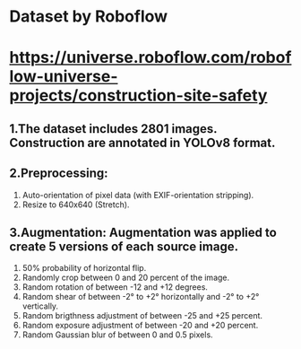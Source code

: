 # Dataset by Roboflow
# https://universe.roboflow.com/roboflow-universe-projects/construction-site-safety

## 1.The dataset includes 2801 images. Construction are annotated in YOLOv8 format.
## 2.Preprocessing:
<ol>
  <li>Auto-orientation of pixel data (with EXIF-orientation stripping).</li>
  <li>Resize to 640x640 (Stretch).</li>
</ol>

## 3.Augmentation: Augmentation was applied to create 5 versions of each source image.
<ol>
  <li> 50% probability of horizontal flip.</li>
  <li>Randomly crop between 0 and 20 percent of the image.</li>
  <li>Random rotation of between -12 and +12 degrees.</li>
  <li> Random shear of between -2° to +2° horizontally and -2° to +2° vertically.</li>
  <li>Random brigthness adjustment of between -25 and +25 percent.</li>
  <li>Random exposure adjustment of between -20 and +20 percent.</li>
  <li>Random Gaussian blur of between 0 and 0.5 pixels.</li>
</ol>
